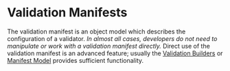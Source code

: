 # Validation Manifests

The validation manifest is an object model which describes the configuration of a validator.
_In almost all cases, developers do not need to manipulate or work with a validation manifest directly._
Direct use of the validation manifest is an advanced feature; usually the [Validation Builders] or [Manifest Model] provides sufficient functionality.

[Validation Builders]: ../WritingValidatorBuilders/index.md
[Manifest Model]: ../UsingTheManifestModel/index.md
